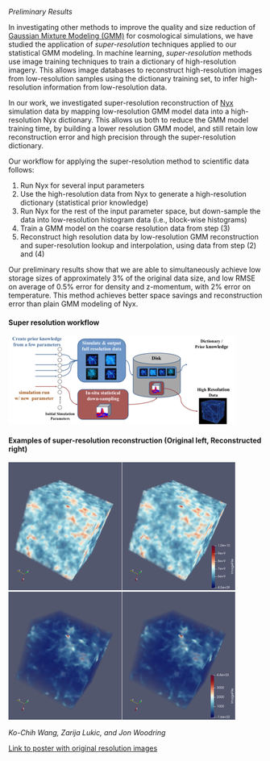 *Preliminary Results*

In investigating other methods to improve the quality and size reduction of
[Gaussian Mixture Modeling (GMM)](#Emulator-of-Cosmological-Simulation-for-Initial-Parameters-Study)
for cosmological simulations, we have studied the application of
*super-resolution* techniques applied to our statistical GMM modeling. In
machine learning, *super-resolution* methods use image training techniques
to train a dictionary of high-resolution imagery. This allows image databases
to reconstruct high-resolution images from low-resolution samples using the
dictionary training set, to infer high-resolution information from
low-resolution data.

In our work, we investigated super-resolution reconstruction of
[Nyx](https://github.com/AMReX-Astro/Nyx) simulation data
by mapping low-resolution GMM model data into a high-resolution Nyx dictionary.
This allows us both to reduce the GMM model training time, by building a lower
resolution GMM model, and still retain low reconstruction error and high
precision through the super-resolution dictionary.

Our workflow for applying the super-resolution method to scientific data follows:

1. Run Nyx for several input parameters
2. Use the high-resolution data from Nyx to generate a high-resolution dictionary
   (statistical prior knowledge)
3. Run Nyx for the rest of the input parameter space, but down-sample the data
   into low-resolution histogram data (i.e., block-wise histograms)
4. Train a GMM model on the coarse resolution data from step (3)
5. Reconstruct high resolution data by low-resolution GMM reconstruction and
   super-resolution lookup and interpolation, using data from step (2) and (4)

Our preliminary results show that we are able to simultaneously achieve low
storage sizes of approximately 3% of the original data size, and low RMSE
on average of 0.5% error for density and z-momentum, with 2% error on temperature.
This method achieves better space savings and reconstruction error than plain
GMM modeling of Nyx.

#### Super resolution workflow

![Super resolution workflow](images/2018-08-10/Picture14.png)

#### Examples of super-resolution reconstruction (Original left, Reconstructed right)

![Super-resolution density](images/2018-08-10/Picture15.png)
![Super resolution temperature](images/2018-08-10/Picture16.png)

*Ko-Chih Wang, Zarija Lukic, and Jon Woodring*

[Link to poster with original resolution images](files/2018-08-10/OneSlideSR.pptx)
